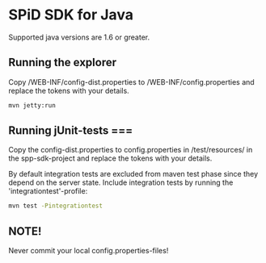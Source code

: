 SPiD SDK for Java
=================

Supported java versions are 1.6 or greater.

## Running the explorer

Copy /WEB-INF/config-dist.properties to /WEB-INF/config.properties and replace
the tokens with your details.

```sh
mvn jetty:run
```

## Running jUnit-tests ===

Copy the config-dist.properties to config.properties in /test/resources/ in the
spp-sdk-project and replace the tokens with your details.

By default integration tests are excluded from maven test phase since they
depend on the server state. Include integration tests by running the
'integrationtest'-profile:

```sh
mvn test -Pintegrationtest
```

## NOTE!

Never commit your local config.properties-files!
